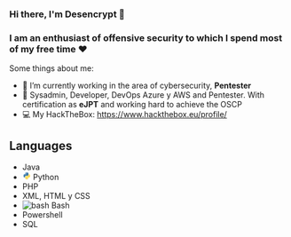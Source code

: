 ### Hi there, I'm Desencrypt 👋
### I am an enthusiast of offensive security to which I spend most of my free time ❤️



Some things about me:

- 🔭 I’m currently working in the area of cybersecurity, **Pentester**
- 📓 Sysadmin, Developer, DevOps Azure y AWS and Pentester. With certification as **eJPT** and working hard to achieve the OSCP
- 💻 My HackTheBox: https://www.hackthebox.eu/profile/



## Languages

- Java
- <img src="https://raw.githubusercontent.com/devicons/devicon/master/icons/python/python-original.svg" alt="python" width="15" height="15"/> Python
- PHP
- XML, HTML y CSS
- <img src="https://www.vectorlogo.zone/logos/gnu_bash/gnu_bash-icon.svg" alt="bash" width="15" height="15"/> Bash
- Powershell
- SQL


